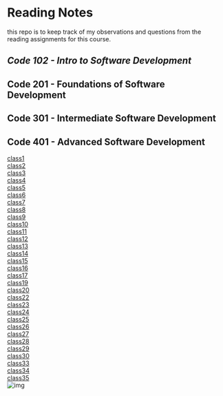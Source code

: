 # **Reading Notes**

this repo is to keep track of my observations and questions from the reading assignments for this course.

## **_Code 102 - Intro to Software Development_**

## Code 201 - Foundations of Software Development

## Code 301 - Intermediate Software Development

## Code 401 - Advanced Software Development
[class1](/401-class/class1/class1.md)<br>
[class2](/401-class/class2/class2.md)<br>
[class3](/401-class/class3/class3.md)<br>
[class4](/401-class/class4/class4.md)<br>
[class5](/401-class/class5/class5.md)<br>
[class6](/401-class/class6/class6.md)<br>
[class7](/401-class/class7/class7.md)<br>
[class8](/401-class/class8/class8.md)<br>
[class9](/401-class/class9/class9.md)<br>
[class10](/401-class/class10/class10.md)<br>
[class11](/401-class/class11/class11.md)<br>
[class12](/401-class/class12/class12.md)<br>
[class13](/401-class/class13/class13.md)<br>
[class14](/401-class/class14/class14.md)<br>
[class15](/401-class/class15/class15.md)<br>
[class16](/401-class/class16/class16.md)<br>
[class17](/401-class/class17/class17.md)<br>
[class19](/401-class/class19/class19.md)<br>
[class20](/401-class/class20/class20.md)<br>
[class22](/401-class/class22/class22.md)<br>
[class23](/401-class/class23/class23.md)<br>
[class24](/401-class/class24/class24.md)<br>
[class25](/401-class/class25/class25.md)<br>
[class26](/401-class/class26/class26.md)<br>
[class27](/401-class/class27/class27.md)<br>
[class28](/401-class/class28/class28.md)<br>
[class29](/401-class/class29/class29.md)<br>
[class30](/401-class/class30/class30.md)<br>
[class33](/401-class/class33/class33.md)<br>
[class34](/401-class/class34/class34.md)<br>
[class35](/401-class/class35/class35.md)<br>
![img](https://cdnb.artstation.com/p/assets/images/images/044/372/763/large/naughty-boy-16-01.jpg?1639797413)
